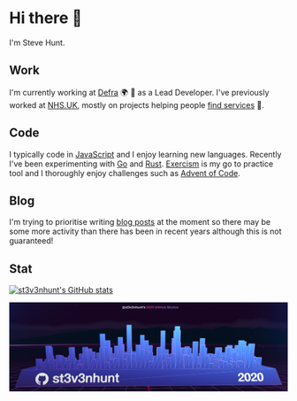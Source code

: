 # Hi there 👋

I'm Steve Hunt.

## Work

I'm currently working at [Defra](https://github.com/defra) :earth_africa:
:tractor: as a Lead Developer. I've previously worked at
[NHS.UK](https://github.com/nhsuk), mostly on projects helping people
[find services](https://www.nhs.uk/service-search) :hospital:.

## Code

I typically code in
[JavaScript](https://developer.mozilla.org/en-US/docs/Web/JavaScript) and I
enjoy learning new languages. Recently I've been experimenting with
[Go](https://golang.org/) and [Rust](https://www.rust-lang.org/).
[Exercism](https://exercism.io/) is my go to practice tool and I thoroughly
enjoy challenges such as [Advent of Code](https://adventofcode.com/).

## Blog

I'm trying to prioritise writing [blog posts](https://st3v3nhunt.github.io/) at
the moment so there may be some more activity than there has been in recent
years although this is not guaranteed!

## Stat

[![st3v3nhunt's GitHub stats](https://github-readme-stats.vercel.app/api?username=st3v3nhunt&show_icons=true&hide=stars&theme=radical)](https://github.com/st3v3nhunt)

[![st3v3nhunt's GitHub Skyline 2020](https://raw.githubusercontent.com/st3v3nhunt/st3v3nhunt/main/img/st3v3nhunt-github-skyline-2020.png)](https://skyline.github.com/st3v3nhunt/2020)
